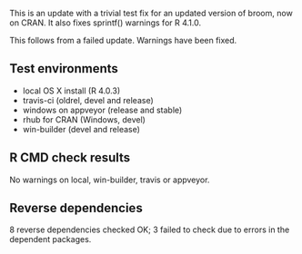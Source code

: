 
This is an update with a trivial test fix for an updated version of broom,
now on CRAN. It also fixes sprintf() warnings for R 4.1.0.

This follows from a failed update. Warnings have been fixed. 

## Test environments

* local OS X install (R 4.0.3)
* travis-ci (oldrel, devel and release)
* windows on appveyor (release and stable)
* rhub for CRAN (Windows, devel)
* win-builder (devel and release)


## R CMD check results

No warnings on local, win-builder, travis or appveyor.


## Reverse dependencies

8 reverse dependencies checked OK; 3 failed to check due to errors in the 
dependent packages.

